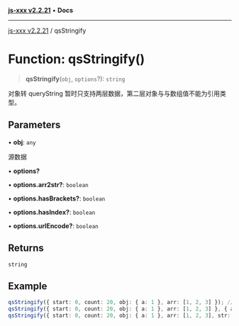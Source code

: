 [**js-xxx v2.2.21**](../README.md) • **Docs**

***

[js-xxx v2.2.21](../README.md) / qsStringify

# Function: qsStringify()

> **qsStringify**(`obj`, `options`?): `string`

对象转 queryString 暂时只支持两层数据，第二层对象与与数组值不能为引用类型。

## Parameters

• **obj**: `any`

源数据

• **options?**

• **options.arr2str?**: `boolean`

• **options.hasBrackets?**: `boolean`

• **options.hasIndex?**: `boolean`

• **options.urlEncode?**: `boolean`

## Returns

`string`

## Example

```ts
qsStringify({ start: 0, count: 20, obj: { a: 1 }, arr: [1, 2, 3] }); /// 'start=0&count=20&obj[a]=1&arr[]=1&arr[]=2&arr[]=3'
qsStringify({ start: 0, count: 20, obj: { a: 1 }, arr: [1, 2, 3] }, { arr2str: true }); /// 'start=0&count=20&obj[a]=1&arr=1,2,3'
qsStringify({ start: 0, count: 20, obj: { a: 1 }, arr: [1, 2, 3], str: '1' }, { hasIndex: true }); /// 'start=0&count=20&obj[a]=1&arr[0]=1&arr[1]=2&arr[2]=3&str=1'
```
